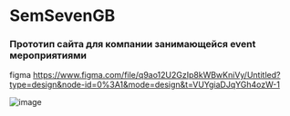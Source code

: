 # SemSevenGB

### Прототип сайта для компании занимающейся event мероприятиями

figma https://www.figma.com/file/q9ao12U2GzIp8kWBwKniVy/Untitled?type=design&node-id=0%3A1&mode=design&t=VUYgiaDJqYGh4ozW-1

![image](https://github.com/ScherbakovM/SemSevenGB/assets/109952823/391262c3-1841-4a47-8ecb-dadc6368c323)
